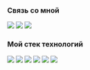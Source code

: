 ### Связь со мной

[<img src="https://img.shields.io/badge/VK-161B22?style=for-the-badge&logo=vk&logoColor=ffffff">](http://vk.com/matvenoid) [<img src="https://img.shields.io/badge/Telegram-161B22?style=for-the-badge&logo=telegram&logoColor=ffffff">](https://t.me/matvenoid) [<img src="https://img.shields.io/badge/Email-161B22?style=for-the-badge&logo=maildotru&logoColor=ffffff">](matvey.ivanov.work@yandex.ru)

### Мой стек технологий

<img src="https://img.shields.io/badge/git-161B22?style=for-the-badge&logo=git&logoColor=ffffff"> <img src="https://img.shields.io/badge/python-161B22?style=for-the-badge&logo=python&logoColor=ffffff"> <img src="https://img.shields.io/badge/html-161B22?style=for-the-badge&logo=html5&logoColor=ffffff"> <img src="https://img.shields.io/badge/css-161B22?style=for-the-badge&logo=css3&logoColor=ffffff"> <img src="https://img.shields.io/badge/postgresql-161B22?style=for-the-badge&logo=postgresql&logoColor=ffffff"> <img src="https://img.shields.io/badge/django-161B22?style=for-the-badge&logo=django&logoColor=ffffff">
<!--
**ivanov-matvey/ivanov-matvey** is a ✨ _special_ ✨ repository because its `README.md` (this file) appears on your GitHub profile.

Here are some ideas to get you started:

- 🔭 I’m currently working on ...
- 🌱 I’m currently learning ...
- 👯 I’m looking to collaborate on ...
- 🤔 I’m looking for help with ...
- 💬 Ask me about ...
- 📫 How to reach me: ...
- 😄 Pronouns: ...
- ⚡ Fun fact: ...
-->
